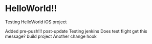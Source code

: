 HelloWorld!!
==========

Testing HelloWorld iOS project

Added pre-push!!! post-update
Testing jenkins
Does test flight get this message?
build project
Another change
hook
